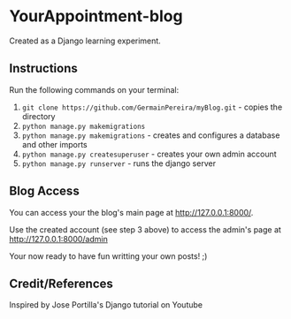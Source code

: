 # YourAppointment-blog
Created as a Django learning experiment.

## Instructions

Run the following commands on your terminal:

1. `git clone https://github.com/GermainPereira/myBlog.git` - copies the directory
2. `python manage.py makemigrations`   
3. `python manage.py makemigrations`    - creates and configures a database and other imports
3.  `python manage.py createsuperuser` - creates your own admin account
4. `python manage.py runserver` - runs the django server  

## Blog Access

You can access your the blog's main page at http://127.0.0.1:8000/.

Use the created account (see step 3 above) to access the admin's page at http://127.0.0.1:8000/admin

Your now ready to have fun writting your own posts! ;)

## Credit/References
Inspired by Jose Portilla's Django tutorial on Youtube

